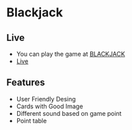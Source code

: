 # Blackjack

## Live
- You can play the game at [BLACKJACK](https://hetvi-blackjack.netlify.app/)
- [Live](https://hetvi-blackjack.netlify.app/)

## Features
- User Friendly Desing
- Cards with Good Image
- Different sound based on game point
- Point table
